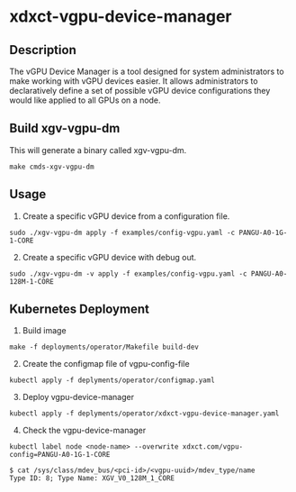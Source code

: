 # xdxct-vgpu-device-manager

## Description
The vGPU Device Manager is a tool designed for system administrators to make working with vGPU devices easier.
It allows administrators to declaratively define a set of possible vGPU device configurations they would like applied to all GPUs on a node.

## Build xgv-vgpu-dm
This will generate a binary called xgv-vgpu-dm.
```shell
make cmds-xgv-vgpu-dm
```

## Usage
1. Create a specific vGPU device from a configuration file.
```shell
sudo ./xgv-vgpu-dm apply -f examples/config-vgpu.yaml -c PANGU-A0-1G-1-CORE
```
2. Create a specific vGPU device with debug out.
```shell
sudo ./xgv-vgpu-dm -v apply -f examples/config-vgpu.yaml -c PANGU-A0-128M-1-CORE
```

## Kubernetes Deployment
1. Build image
```shell
make -f deployments/operator/Makefile build-dev
```
2. Create the configmap file of vgpu-config-file
```shell
kubectl apply -f deplyments/operator/configmap.yaml
```
3. Deploy vgpu-device-manager
```shell
kubectl apply -f deplyments/operator/xdxct-vgpu-device-manager.yaml
```
4. Check the vgpu-device-manager
```shell
kubectl label node <node-name> --overwrite xdxct.com/vgpu-config=PANGU-A0-1G-1-CORE

$ cat /sys/class/mdev_bus/<pci-id>/<vgpu-uuid>/mdev_type/name
Type ID: 8; Type Name: XGV_V0_128M_1_CORE
```
